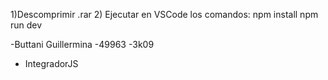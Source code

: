 1)Descomprimir .rar
2) Ejecutar en VSCode los comandos:
 npm install 
 npm run dev


-Buttani Guillermina 
-49963 
-3k09
- IntegradorJS
